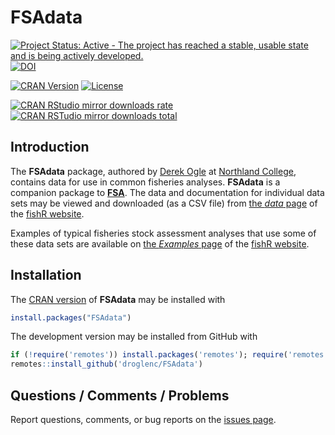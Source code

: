FSAdata
=======
[![Project Status: Active - The project has reached a stable, usable state and is being actively developed.](http://www.repostatus.org/badges/latest/active.svg)](http://www.repostatus.org/#active)
[![DOI](https://zenodo.org/badge/18454411.svg)](https://zenodo.org/badge/latestdoi/18454411)

[![CRAN Version](http://www.r-pkg.org/badges/version/FSAdata)](http://www.r-pkg.org/pkg/FSAdata)
[![License](http://img.shields.io/badge/license-GPL%20%28%3E=%202%29-brightgreen.svg?style=flat)](http://www.gnu.org/licenses/gpl-2.0.html)


[![CRAN RStudio mirror downloads rate](http://cranlogs.r-pkg.org/badges/FSAdata) ![CRAN RSTudio mirror downloads total](http://cranlogs.r-pkg.org/badges/grand-total/FSAdata)](http://www.r-pkg.org/pkg/FSAdata)

## Introduction
The **FSAdata** package, authored by [Derek Ogle](http://derekogle.com/) at [Northland College](http://www.northland.edu/), contains data for use in common fisheries analyses.  **FSAdata** is a companion package to [**FSA**](https://github.com/droglenc/FSA).  The data and documentation for individual data sets may be viewed and downloaded (as a CSV file) from [the *data* page](http://derekogle.com/fishR/data/) of the [fishR website](http://derekogle.com/fishR).

Examples of typical fisheries stock assessment analyses that use some of these data sets are available on [the *Examples* page](http://derekogle.com/fishR/examples/) of the [fishR website](http://derekogle.com/fishR).

## Installation
The [CRAN version](https://cran.r-project.org/web/packages/FSAdata/index.html) of **FSAdata** may be installed with

```r
install.packages("FSAdata")
```

The development version may be installed from GitHub with

```r
if (!require('remotes')) install.packages('remotes'); require('remotes')
remotes::install_github('droglenc/FSAdata')
```

## Questions / Comments / Problems

Report questions, comments, or bug reports on the [issues page](https://github.com/droglenc/FSAdata/issues).
